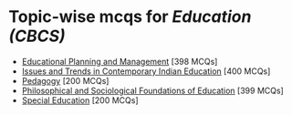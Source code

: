# Topic-wise mcqs for *Education (CBCS)*

- [Educational Planning and Management](https://mcqmate.com/topic/educational-planning-and-management) [398 MCQs]
- [Issues and Trends in Contemporary Indian Education](https://mcqmate.com/topic/issues-and-trends-in-contemporary-indian-education) [400 MCQs]
- [Pedagogy](https://mcqmate.com/topic/pedagogy) [200 MCQs]
- [Philosophical and Sociological Foundations of Education](https://mcqmate.com/topic/philosophical-and-sociological-foundations-of-education) [399 MCQs]
- [Special Education](https://mcqmate.com/topic/special-education) [200 MCQs]
